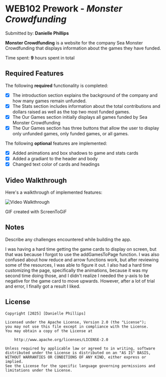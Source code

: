 # WEB102 Prework - *Monster Crowdfunding*

Submitted by: **Danielle Phillips**

**Monster Crowdfunding** is a website for the company Sea Monster Crowdfunding that displays information about the games they have funded.

Time spent: **9** hours spent in total

## Required Features

The following **required** functionality is completed:

* [X] The introduction section explains the background of the company and how many games remain unfunded.
* [X] The Stats section includes information about the total contributions and dollars raised as well as the top two most funded games.
* [X] The Our Games section initially displays all games funded by Sea Monster Crowdfunding
* [X] The Our Games section has three buttons that allow the user to display only unfunded games, only funded games, or all games.

The following **optional** features are implemented:

* [X] Added animations and box shadows to game and stats cards
* [X] Added a gradiant to the header and body
* [X] Changed text color of cards and headings

## Video Walkthrough

Here's a walkthrough of implemented features:

<img src='assets\Website Scroll.gif' title='Video Walkthrough' width='' alt='Video Walkthrough' />

GIF created with ScreenToGiF

## Notes

Describe any challenges encountered while building the app.

I was having a hard time getting the game cards to display on screen, but that was because I forgot to use the addGamesToPage function. I was also confused about how reduce and arrow functions work, but after reviewing some of the resources, I was able to figure it out. I also had a hard time customizing the page, specifically the animations, because it was my second time doing those, and I didn't realize I needed the y-axis to be negative for the game card to move upwards. However, after a lot of trial and error, I finally got a result I liked.

## License

    Copyright [2025] [Danielle Phillips]

    Licensed under the Apache License, Version 2.0 (the "License");
    you may not use this file except in compliance with the License.
    You may obtain a copy of the License at

        http://www.apache.org/licenses/LICENSE-2.0

    Unless required by applicable law or agreed to in writing, software
    distributed under the License is distributed on an "AS IS" BASIS,
    WITHOUT WARRANTIES OR CONDITIONS OF ANY KIND, either express or implied.
    See the License for the specific language governing permissions and
    limitations under the License.
